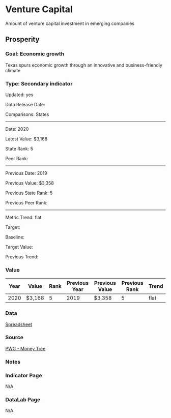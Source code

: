 # Venture Capital

Amount of venture capital investment in emerging companies

## Prosperity

### Goal: Economic growth

Texas spurs economic growth through an innovative and business-friendly climate

### Type: Secondary indicator

Updated: yes

Data Release Date: 


Comparisons: States


----

Date: 2020

Latest Value: $3,168 

State Rank: 5

Peer Rank: 


----

Previous Date: 2019

Previous Value: $3,358

Previous State Rank: 5

Previous Peer Rank: 


----
Metric Trend: flat

Target: 

Baseline: 

Target Value: 

Previous Trend: 



### Value

| Year |  Value      | Rank     | Previous Year   | Previous Value | Previous Rank | Trend | 
| ----------- | ----------- | ----------- | ----------- | ----------- | ----------- | -----------|
|    2020     |   $3,168    | 5         |   2019      |      $3,358       | 5        | flat        | 

### Data

[Spreadsheet](./regional-aggr-data-q1-2021.xlsx)

### Source

[PWC - Money Tree](https://www.pwc.com/us/en/industries/technology/moneytree.html)

### Notes


### Indicator Page

N/A

### DataLab Page

N/A

